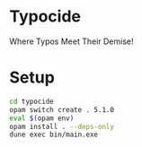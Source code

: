 # Typocide
Where Typos Meet Their Demise!

# Setup
```bash
cd typocide
opam switch create . 5.1.0
eval $(opam env)
opam install . --deps-only
dune exec bin/main.exe
```
